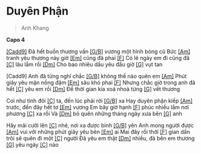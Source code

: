 # Duyên Phận
> Anh Khang

**Capo 4**   

[[Cadd9]]() Đã hết buồn thương vấn [[G/B]]() vương một hình bóng cũ 
Bức [[Am]]() tranh yêu thương này giờ [[Em]]() cũng đã phai 
[[F]]() Có lẽ ngày em đi cũng đã [[C]]() lâu lắm rồi 
[[Dm]]() Cho bao nhiêu dấu yêu đầu giờ [[G]]() vụt tan 
 
[Cadd9] Anh đã từng nghĩ chắc [[G/B]]() không thể nào quên em 
[[Am]]() Phút giây yêu mặn nồng đậm [[Em]]() sâu khó phai 
[[F]]() Nhưng chắc giờ trong anh đã hết [[C]]() yêu em rồi 
[[Dm]]() Để thời gian kia xoá nhoà từng [[G]]() vết thương 
 
Coi như tình đôi [[C]]() ta, đến lúc phải rời [[G/B]]() xa 
Hay duyên phận kiếp [[Am]]() trước, đến đây hết tơ [[Em]]() vương 
Em bây giờ hạnh [[F]]() phúc nhiều lắm nơi phương [[C]]() xa rồi 
Và [[Dm]]() bỏ quên những tháng ngày xưa bên [[G]]() anh 
 
Hãy mãi cười lên [[C]]() nhé, nơi xa được bình [[G/B]]() yên 
Anh mong người được [[Am]]() vui với những phút giây yêu bên [[Em]]() ai 
Mai đây rồi thời [[F]]() gian dần trôi sẽ quên đi một [[C]]() người 
Đã yêu em thật [[Dm]]() nhiều, đã bên em thương [[G]]() yêu ngày [[C]]() nào
